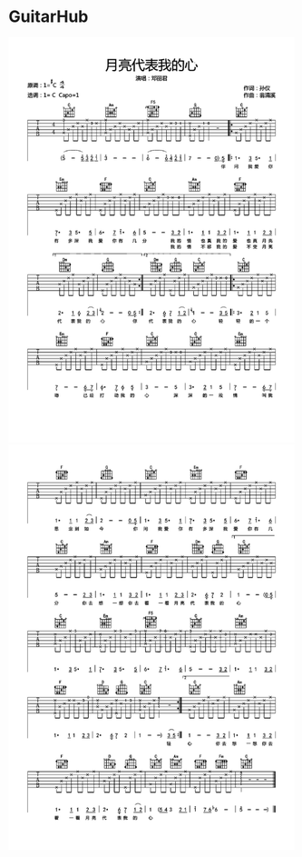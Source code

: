# GuitarHub

![邓丽君《月亮代表我的心》吉他谱_C调高清版_0](./邓丽君《月亮代表我的心》吉他谱_C调高清版_0.jpg)
![邓丽君《月亮代表我的心》吉他谱_C调高清版_1](./邓丽君《月亮代表我的心》吉他谱_C调高清版_1.jpg)
